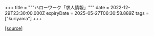+++
title = """ハローワーク「求人情報」"""
date = 2022-12-29T23:30:00.000Z
expiryDate = 2025-05-27T06:30:58.889Z
tags = ["kuriyama"]
+++


[[source]](https://www.town.kuriyama.hokkaido.jp/soshiki/51/20382.html)
